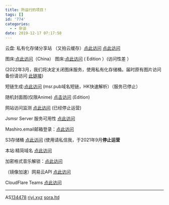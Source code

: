 ```yaml
---
title: 所运行的项目！
tags: []
id: '774'
categories:
  - - 杂谈
date: 2019-12-17 07:17:58
---
```


云盘: 私有化存储分享站 （又拍云缓存）[点此访问](https://cdn.jioushan.top) [点此访问](https://cdn.riyi.xyz/)

图床:[点此访问](https://photo.riyi.xyz)（China） 图床:[点此访问](https://photo.jsmsr.com/) ( Edition ）(访问性差 ）

(2022年3月，我们将决定关闭图床服务，使用私有化存储桶。届时原有图片访问备份请访问 [此链接](https://github.com/jioushan/CDN/tree/master/images))

短链生成:[点此访问](https://url.msr.pub) (msr.pub域名短链，HK快速解析）（服务已停止）

随机封面图(仅限Anime) [点击访问](https://api.jsmsr.com/image) (Edition)

网站访问监测 [点此访问](https://zone.jioushan.xyz/) (已经停止运营)

Jsmsr Server 服务可用性 [点此访问](https://stats.uptimerobot.com/v7zAXuEBw1)

Mashiro.email邮箱登录：[点此访问](https://qiye.163.com/login/)

S3存储桶 [点此访问](http://s3.jioushan.top) (使用请私信我，于2021年9月**停止运营**

本站:精简域名 [点此访问](https://msr.pub)

加密格式音乐解锁：[点此访问](https://music.riyi.xyz)

（镜像加速）网易云API [点此访问](http://api.jsmsr.com/netease)

CloudFlare Teams [点此访问](http://jsmsr.cloudflareaccess.com/)

* * *

AS[134478](https://www.jsmsr.com) [riyi.xyz](https://riyi.xyz) [sora.ltd](https://www.sora.ltd)